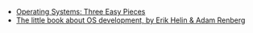 * [Operating Systems: Three Easy Pieces](http://pages.cs.wisc.edu/~remzi/OSTEP/)
* [The little book about OS development, by Erik Helin & Adam Renberg](https://littleosbook.github.io/)
